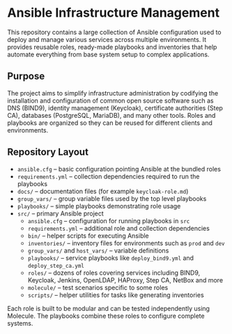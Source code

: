 # Ansible Infrastructure Management

This repository contains a large collection of Ansible configuration used to deploy and manage
various services across multiple environments.  It provides reusable roles, ready-made playbooks
and inventories that help automate everything from base system setup to complex applications.

## Purpose
The project aims to simplify infrastructure administration by codifying the installation and
configuration of common open source software such as DNS (BIND9), identity management (Keycloak),
certificate authorities (Step CA), databases (PostgreSQL, MariaDB), and many other tools.  Roles
and playbooks are organized so they can be reused for different clients and environments.

## Repository Layout
- `ansible.cfg` – basic configuration pointing Ansible at the bundled roles
- `requirements.yml` – collection dependencies required to run the playbooks
- `docs/` – documentation files (for example `keycloak-role.md`)
- `group_vars/` – group variable files used by the top level playbooks
- `playbooks/` – simple playbooks demonstrating role usage
- `src/` – primary Ansible project
  - `ansible.cfg` – configuration for running playbooks in `src`
  - `requirements.yml` – additional role and collection dependencies
  - `bin/` – helper scripts for executing Ansible
  - `inventories/` – inventory files for environments such as `prod` and `dev`
  - `group_vars/` and `host_vars/` – variable definitions
  - `playbooks/` – service playbooks like `deploy_bind9.yml` and `deploy_step_ca.yml`
  - `roles/` – dozens of roles covering services including BIND9, Keycloak, Jenkins,
    OpenLDAP, HAProxy, Step CA, NetBox and more
  - `molecule/` – test scenarios specific to some roles
  - `scripts/` – helper utilities for tasks like generating inventories

Each role is built to be modular and can be tested independently using Molecule.  The playbooks
combine these roles to configure complete systems.

